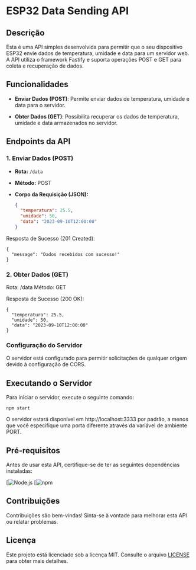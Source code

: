 # ESP32 Data Sending API


## Descrição

Esta é uma API simples desenvolvida para permitir que o seu dispositivo ESP32 envie dados de temperatura, umidade e data para um servidor web. A API utiliza o framework Fastify e suporta operações POST e GET para coleta e recuperação de dados.

## Funcionalidades

- **Enviar Dados (POST)**: Permite enviar dados de temperatura, umidade e data para o servidor.

- **Obter Dados (GET)**: Possibilita recuperar os dados de temperatura, umidade e data armazenados no servidor.

## Endpoints da API

### 1. Enviar Dados (POST)

- **Rota:** `/data`
- **Método:** POST
- **Corpo da Requisição (JSON):** 

  ```json
  {
    "temperatura": 25.5,
    "umidade": 50,
    "data": "2023-09-10T12:00:00"
  }
  ```
Resposta de Sucesso (201 Created):

```
{
  "message": "Dados recebidos com sucesso!"
}
```

### 2. Obter Dados (GET)

Rota: /data
Método: GET

Resposta de Sucesso (200 OK):
```
{
  "temperatura": 25.5,
  "umidade": 50,
  "data": "2023-09-10T12:00:00"
}
```

### Configuração do Servidor
O servidor está configurado para permitir solicitações de qualquer origem devido à configuração de CORS.

## Executando o Servidor
Para iniciar o servidor, execute o seguinte comando:

```
npm start
```

O servidor estará disponível em http://localhost:3333 por padrão, a menos que você especifique uma porta diferente através da variável de ambiente PORT.

## Pré-requisitos
Antes de usar esta API, certifique-se de ter as seguintes dependências instaladas:

[![Node.js](https://nodejs.org/pt-br)
[![npm](https://docs.npmjs.com/downloading-and-installing-node-js-and-npm)

## Contribuições
Contribuições são bem-vindas! Sinta-se à vontade para melhorar esta API ou relatar problemas.

## Licença

Este projeto está licenciado sob a licença MIT. Consulte o arquivo [LICENSE](./LICENSE) para obter mais detalhes.

